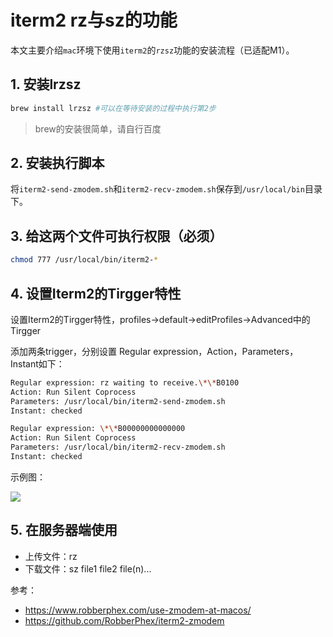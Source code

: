 # iterm2 rz与sz的功能

本文主要介绍`mac`环境下使用`iterm2`的`rzsz`功能的安装流程（已适配M1）。

## 1. 安装lrzsz

```bash
brew install lrzsz #可以在等待安装的过程中执行第2步
```
> brew的安装很简单，请自行百度

## 2. 安装执行脚本

将``iterm2-send-zmodem.sh``和``iterm2-recv-zmodem.sh``保存到`/usr/local/bin`目录下。





## 3. 给这两个文件可执行权限（必须）

```bash
chmod 777 /usr/local/bin/iterm2-*
```

## 4. 设置Iterm2的Tirgger特性

设置Iterm2的Tirgger特性，profiles->default->editProfiles->Advanced中的Tirgger

添加两条trigger，分别设置 Regular expression，Action，Parameters，Instant如下：

```bash
Regular expression: rz waiting to receive.\*\*B0100
Action: Run Silent Coprocess
Parameters: /usr/local/bin/iterm2-send-zmodem.sh
Instant: checked

Regular expression: \*\*B00000000000000
Action: Run Silent Coprocess
Parameters: /usr/local/bin/iterm2-recv-zmodem.sh
Instant: checked
```

示例图：

<img src="https://raw.githubusercontent.com/snow-sprite/rzsz/master/triggers.jpg">

## 5. 在服务器端使用

- 上传文件：rz
- 下载文件：sz file1 file2 file(n)...

参考：

- https://www.robberphex.com/use-zmodem-at-macos/
- https://github.com/RobberPhex/iterm2-zmodem
